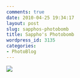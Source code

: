 ```yaml
---
comments: true
date: 2010-04-25 19:34:17
layout: post
slug: sapphos-photobomb
title: Sappho's Photobomb
wordpress_id: 3135
categories:
- PhotoBlog
---
```


![](http://ryanfitzer.com/main/wp-content/uploads/2010/04/2010-03-25-at-22-40-07.jpg)
